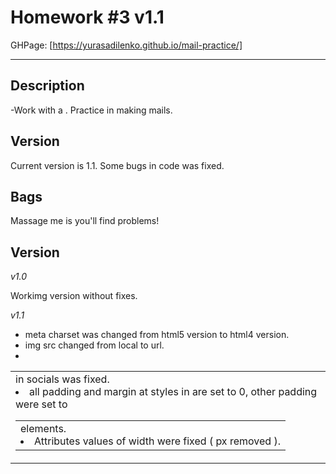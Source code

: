 Homework #3 v1.1
=== 

GHPage: [https://yurasadilenko.github.io/mail-practice/]
***

Description 
---

-Work with a <table>. Practice in making mails.
  
  
Version
---

Current version is 1.1. Some bugs in code was fixed. 


Bags 
---

Massage me is you'll find problems!

Version 
---

_v1.0_

Workimg version without fixes. 

_v1.1_ 

 - meta charset was changed from html5 version to html4 version.
 - img src changed from local to url.
 - <td> in socials was fixed.
 - all padding and margin at styles in <table> are set to 0, other padding were set to <td> elements.
 - Attributes values of width were fixed ( px removed ).
